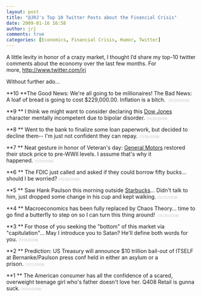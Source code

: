 ```yaml
---
layout: post
title: "@JRJ's Top 10 Twitter Posts about the Financial Crisis"
date: 2009-01-16 16:58
author: jrj
comments: true
categories: [Economics, Financial Crisis, Humor, Twitter]
---
```

A little levity in honor of a crazy market, I thought I’d share my top-10 twitter comments about the economy over the last few months. For more, <a href="http://www.twitter.com/jrj">http://www.twitter.com/jrj</a>

Without further ado…

<!--more-->

**10 **The Good News: We're all going to be millionaires! The Bad News: A loaf of bread is going to cost $229,000.00. Inflation is a bitch.  <span style="color: #c0c0c0;font-size: xx-small">(10/29/2008)</span>

**9 ** I think we might want to consider declaring this <a class="wikinvest-suggestion-link" href="http://www.wikinvest.com/index/Dow_Jones_Industrial_Average_(DJI)" target="_blank">Dow Jones</a> character mentally incompetent due to bipolar disorder. <span style="color: #c0c0c0;font-size: xx-small">(10/30/2008)</span>

**8 ** Went to the bank to finalize some loan paperwork, but decided to decline them-- I'm just not confident they can repay. <span style="color: #c0c0c0;font-size: xx-small">(11/06/2008)</span>

**7 ** Neat gesture in honor of Veteran's day: <a class="wikinvest-suggestion-link" href="http://www.wikinvest.com/stock/General_Motors_(GMGMQ)" target="_blank">General Motors</a> restored their stock price to pre-WWII levels. I assume that's why it happened. <span style="color: #c0c0c0;font-size: xx-small">(11/11/2008)</span>

**6 ** The FDIC just called and asked if they could borrow fifty bucks... should I be worried? <span style="color: #c0c0c0;font-size: xx-small">(10/28/2008)</span>

**5 ** Saw Hank Paulson this morning outside <a class="wikinvest-suggestion-link" href="http://www.wikinvest.com/stock/Starbucks_(SBUX)" target="_blank">Starbucks</a>... Didn't talk to him, just dropped some change in his cup and kept walking. <span style="color: #c0c0c0;font-size: xx-small">(10/31/2008)</span>

**4 ** Macroeconomics has been fully replaced by Chaos Theory... time to go find a butterfly to step on so I can turn this thing around!  <span style="color: #c0c0c0;font-size: xx-small">(10/30/2008)</span>

**3 ** For those of you seeking the "bottom" of this market via "capitulation"... May I introduce you to Satan? He'll define both words for you. <span style="color: #c0c0c0;font-size: xx-small">(11/14/2008)</span>

**2 ** Prediction: US Treasury will announce $10 trillion bail-out of ITSELF at Bernanke/Paulson press conf held in either an asylum or a prison. <span style="color: #c0c0c0;font-size: xx-small">(11/12/2008)</span>

**1 ** The American consumer has all the confidence of a scared, overweight teenage girl who's father doesn't love her. Q408 Retail is gunna suck. <span style="color: #c0c0c0;font-size: xx-small">(10/31/2008)</span>
